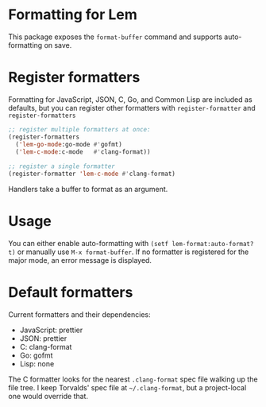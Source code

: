 # Formatting for Lem
This package exposes the `format-buffer` command and supports auto-formatting on save.

# Register formatters
Formatting for JavaScript, JSON, C, Go, and Common Lisp are included as defaults, but you can register other formatters with `register-formatter` and `register-formatters`

```lisp
;; register multiple formatters at once:
(register-formatters
  ('lem-go-mode:go-mode #'gofmt)
  ('lem-c-mode:c-mode   #'clang-format))
    
;; register a single formatter
(register-formatter 'lem-c-mode #'clang-format)
```

Handlers take a buffer to format as an argument.
    
# Usage
You can either enable auto-formatting with `(setf lem-format:auto-format? t)` or manually use `M-x format-buffer`.  If no formatter is registered for the major mode, an error message is displayed.

# Default formatters
Current formatters and their dependencies:
- JavaScript: prettier
- JSON:       prettier
- C:          clang-format
- Go:         gofmt
- Lisp:       none

The C formatter looks for the nearest `.clang-format` spec file walking up the file tree.  I keep Torvalds' spec file at `~/.clang-format`, but a project-local one would override that.